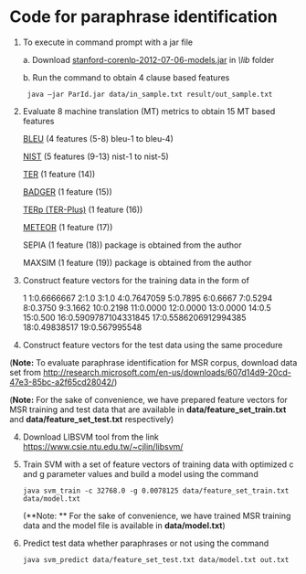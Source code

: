 # Code for paraphrase identification

1. To execute in command prompt with a jar file  

	a. Download [stanford-corenlp-2012-07-06-models.jar](https://github.com/evandrix/stanford-corenlp/raw/master/stanford-corenlp-2012-07-06-models.jar) in *\lib* folder

	b. Run the command to obtain 4 clause based features

		java –jar ParId.jar data/in_sample.txt result/out_sample.txt

2. Evaluate 8 machine translation (MT) metrics to obtain 15 MT based features
	
	[BLEU](https://github.com/stanfordnlp/phrasal/) (4 features (5-8) bleu-1 to bleu-4) 

	[NIST](https://github.com/stanfordnlp/phrasal/) (5 features (9-13) nist-1 to nist-5) 

	[TER](http://www.cs.umd.edu/~snover/tercom/) (1 feature (14)) 

	[BADGER](http://babblequest.org/badger/index.html) (1 feature (15)) 

	[TERp (TER-Plus)](http://www.cs.umd.edu/~snover/tercom/)  (1 feature (16)) 
	
	[METEOR](http://www.cs.cmu.edu/~alavie/METEOR/) (1 feature (17)) 
	
	SEPIA (1 feature (18)) package is obtained from the author

	MAXSIM (1 feature (19)) package is obtained from the author

3. Construct feature vectors for the training data in the form of 

	1 1:0.6666667 2:1.0 3:1.0 4:0.7647059 5:0.7895 6:0.6667 7:0.5294 8:0.3750 9:3.1662 10:0.2198 11:0.0000 12:0.0000 13:0.0000 14:0.5 15:0.500 16:0.5909787104331845 17:0.5586206912994385 18:0.49838517 19:0.567995548
	
4. Construct feature vectors for the test data using the same procedure

(**Note:** To evaluate paraphrase identification for MSR corpus, download data set from http://research.microsoft.com/en-us/downloads/607d14d9-20cd-47e3-85bc-a2f65cd28042/)

(**Note:** For the sake of convenience, we have prepared feature vectors for MSR training and test data that are available in **data/feature_set_train.txt** and **data/feature_set_test.txt** respectively)

4. Download LIBSVM tool from the link https://www.csie.ntu.edu.tw/~cjlin/libsvm/

5.	Train SVM with a set of feature vectors of training data with optimized c and g parameter values and build a model using the command 

		java svm_train -c 32768.0 -g 0.0078125 data/feature_set_train.txt data/model.txt

	(**Note: ** For the sake of convenience, we have trained MSR training data and the model file is available in  **data/model.txt**)

6.	Predict test data whether paraphrases or not using the command

		java svm_predict data/feature_set_test.txt data/model.txt out.txt
